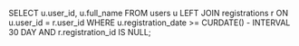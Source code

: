 SELECT u.user_id, u.full_name
FROM users u
LEFT JOIN registrations r ON u.user_id = r.user_id
WHERE u.registration_date >= CURDATE() - INTERVAL 30 DAY
  AND r.registration_id IS NULL;
